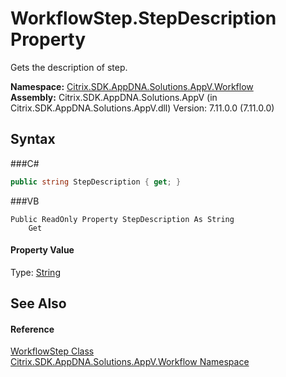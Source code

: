 # WorkflowStep.StepDescription Property 
 

Gets the description of step.

**Namespace:**&nbsp;<a href="N_Citrix_SDK_AppDNA_Solutions_AppV_Workflow">Citrix.SDK.AppDNA.Solutions.AppV.Workflow</a><br />**Assembly:**&nbsp;Citrix.SDK.AppDNA.Solutions.AppV (in Citrix.SDK.AppDNA.Solutions.AppV.dll) Version: 7.11.0.0 (7.11.0.0)

## Syntax

###C#
```csharp
public string StepDescription { get; }
```

###VB
```vbnet
Public ReadOnly Property StepDescription As String
	Get
```


#### Property Value
Type: <a href="http://msdn2.microsoft.com/en-us/library/s1wwdcbf" target="_blank">String</a>

## See Also


#### Reference
<a href="T_Citrix_SDK_AppDNA_Solutions_AppV_Workflow_WorkflowStep">WorkflowStep Class</a><br /><a href="N_Citrix_SDK_AppDNA_Solutions_AppV_Workflow">Citrix.SDK.AppDNA.Solutions.AppV.Workflow Namespace</a><br />